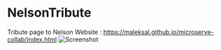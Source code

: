 # NelsonTribute
Tribute page to Nelson
Website : https://maleksal.github.io/microserve-collab/index.html
![Screenshot](screenshot_6.jpg)